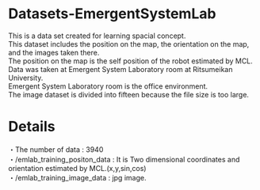# Datasets-EmergentSystemLab

This is a data set created for learning spacial concept.  
This dataset includes the position on the map, the orientation on the map, and the images taken there.  
The position on the map is the self position of the robot estimated by MCL.  
Data was taken at Emergent System Laboratory room at Ritsumeikan University.  
Emergent System Laboratory room is the office environment.  
The image dataset is divided into fifteen because the file size is too large.  

# Details

・The number of data : 3940  
・/emlab_training_positon_data : It is Two dimensional coordinates and orientation estimated by MCL.(x,y,sin,cos)  
・/emlab_training_image_data : jpg image.  
